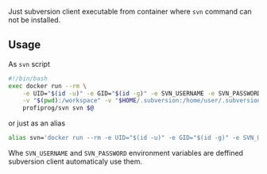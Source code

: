 
Just subversion client executable from container where `svn` command can not be installed.

## Usage
As `svn` script
```bash
#!/bin/bash
exec docker run --rm \
    -e UID="$(id -u)" -e GID="$(id -g)" -e SVN_USERNAME -e SVN_PASSWORD \
    -v "$(pwd):/workspace" -v "$HOME/.subversion:/home/user/.subversion" \
    profiprog/svn svn $@
```
or just as an alias
```bash
alias svn='docker run --rm -e UID="$(id -u)" -e GID="$(id -g)" -e SVN_USERNAME -e SVN_PASSWORD -v "$(pwd):/workspace" -v "$HOME/.subversion:/home/user/.subversion" profiprog/svn svn'
```

Whe `SVN_USERNAME` and `SVN_PASSWORD` environment variables are deffined subversion client automaticaly use them.
